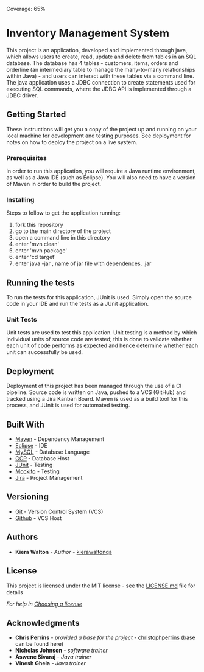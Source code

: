 Coverage: 65%
# Inventory Management System

This project is an application, developed and implemented through java, which allows users to create, read, update and delete from tables in an SQL database. The database has 4 tables - customers, items, orders and orderline (an intermediary table to manage the many-to-many relationships within Java) - and users can interact with these tables via a command line. The java application uses a JDBC connection to create statements used for executing SQL commands, where the JDBC API is implemented through a JDBC driver.

## Getting Started

These instructions will get you a copy of the project up and running on your local machine for development and testing purposes. See deployment for notes on how to deploy the project on a live system.

### Prerequisites

In order to run this application, you will require a Java runtime environment, as well as a Java IDE (such as Eclipse). You will also need to have a version of Maven in order to build the project.


### Installing

Steps to follow to get the application running:
1. fork this repository
2. go to the main directory of the project
3. open a command line in this directory
4. enter 'mvn clean'
5. enter 'mvn package'
6. enter 'cd target'
7. enter java -jar , name of jar file with dependences, .jar


## Running the tests

To run the tests for this application, JUnit is used. Simply open the source code in your IDE and run the tests as a JUnit application.

### Unit Tests 

Unit tests are used to test this application. Unit testing is a method by which individual units of source code are tested; this is done to validate whether each unit of code performs as expected and hence determine whether each unit can successfully be used.

## Deployment

Deployment of this project has been managed through the use of a CI pipeline. Source code is written on Java, pushed to a VCS (GitHub) and tracked using a Jira Kanban Board. Maven is used as a build tool for this process, and JUnit is used for automated testing.

## Built With

* [Maven](https://maven.apache.org/) - Dependency Management
* [Eclipse](https://www.eclipse.org/downloads/) - IDE
* [MySQL](https://www.mysql.com/) - Database Language
* [GCP](https://cloud.google.com/) - Database Host
* [JUnit](https://junit.org/junit5/) - Testing
* [Mockito](https://site.mockito.org/) - Testing
* [Jira](https://jira.atlassian.com/) - Project Management

## Versioning

* [Git](https://git-scm.com/) - Version Control System (VCS)
* [Github](https://github.com/) - VCS Host

## Authors

* **Kiera Walton** - *Author* - [kierawaltonqa](https://github.com/kierawaltonqa)

## License

This project is licensed under the MIT license - see the [LICENSE.md](LICENSE.md) file for details 

*For help in [Choosing a license](https://choosealicense.com/)*

## Acknowledgments

* **Chris Perrins** - *provided a base for the project* - [christophperrins](https://github.com/christophperrins) (base can be found here)
* **Nicholas Johnson** - *software trainer*
* **Aswene Sivaraj** - *Java trainer* 
* **Vinesh Ghela** - *Java trainer*

